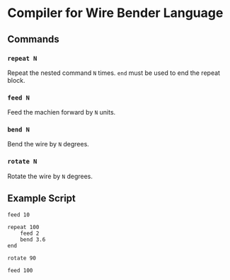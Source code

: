 # Compiler for Wire Bender Language

## Commands

### `repeat N`

Repeat the nested command `N` times. `end` must be used to end the repeat block.

### `feed N`

Feed the machien forward by `N` units.

### `bend N`

Bend the wire by `N` degrees.

### `rotate N`

Rotate the wire by `N` degrees.

## Example Script

```
feed 10

repeat 100
    feed 2
    bend 3.6
end

rotate 90

feed 100
```
